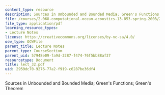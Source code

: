 ```yaml
---
content_type: resource
description: Sources in Unbounded and Bounded Media; Green's Functions; Green's Theorem
file: /courses/2-068-computational-ocean-acoustics-13-853-spring-2003/2959dc70927677a2f919c6287be36df4_lect_32.pdf
file_type: application/pdf
learning_resource_types:
- Lecture Notes
license: https://creativecommons.org/licenses/by-nc-sa/4.0/
ocw_type: OCWFile
parent_title: Lecture Notes
parent_type: CourseSection
parent_uid: 57948e09-fa9d-3287-f474-76f5bb88af37
resourcetype: Document
title: lect_32.pdf
uid: 2959dc70-9276-77a2-f919-c6287be36df4
---
```

Sources in Unbounded and Bounded Media; Green's Functions; Green's Theorem